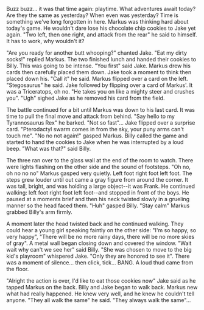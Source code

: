 Buzz buzz... it was that time again: playtime. What adventures await today? Are they the same as yesterday? When even was yesterday? Time is something we've long forgotten in here. Markus was thinking hard about today's game. He wouldn't dare lose his chocolate chip cookies to Jake yet again. "Two left, then one right, and attack from the rear" he said to himself. It has to work, why wouldn't it?

"Are you ready for another butt whooping?" chanted Jake. "Eat my dirty socks!" replied Markus. The two finished lunch and handed their cookies to Billy. This was going to be intense. "You first" said Jake. Markus drew his cards then carefully placed them down. Jake took a moment to think then placed down his. "Call it" he said. Markus flipped over a card on the left. "Stegosaurus" he said. Jake followed by flipping over a card of Markus'. It was a Triceratops, oh no. "He takes you on like a mighty steer and crushes you". "Ugh" sighed Jake as he removed his card from the field.

The battle continued for a bit until Markus was down to his last card. It was time to pull the final move and attack from behind. "Say hello to my Tyrannosaurus Rex" he barked. "Not so fast"... Jake flipped over a surprise card. "Pterodactyl swarm comes in from the sky, your puny arms can't touch me". "No no not again!" gasped Markus. Billy called the game and started to hand the cookies to Jake when he was interrupted by a loud beep. "What was that?" said Billy.

The three ran over to the glass wall at the end of the room to watch. There were lights flashing on the other side and the sound of footsteps. "Oh no, oh no no no" Markus gasped very quietly. Left foot right foot left foot. The steps grew louder until out came a gray figure from around the corner. It was tall, bright, and was holding a large object--it was Frank. He continued walking: left foot right foot left foot--and stopped in front of the boys. He paused at a moments brief and then his neck twisted slowly in a grueling manner so the head faced them. "Huh" gasped Billy. "Stay calm" Markus grabbed Billy's arm firmly.

A moment later the head twisted back and he continued walking. They could hear a young girl speaking faintly on the other side: "I'm so happy, so very happy", "There will be no more rainy days, there will be no more skies of gray". A metal wall began closing down and covered the window. "Wait wait why can't we see her" said Billy. "She was chosen to move to the big kid's playroom" whispered Jake. "Only they are honored to see it". There was a moment of silence... then click, tick... BANG. A loud thud came from the floor.

"Alright the action is over, I'd like to eat those cookies now" Jake said as he tapped Markus on the back. Billy and Jake began to walk back. Markus new what had really happened. He knew very well, and he knew he couldn't tell anyone. "They all walk the same" he said. "They always walk the same"...
